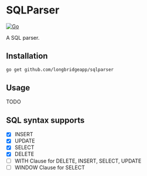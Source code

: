 # SQLParser

[![Go](https://github.com/longbridgeapp/sqlparser/actions/workflows/go.yml/badge.svg)](https://github.com/longbridgeapp/sqlparser/actions/workflows/go.yml)

A SQL parser.

## Installation

```bash
go get github.com/longbridgeapp/sqlparser
```

## Usage

TODO

## SQL syntax supports

- [x] INSERT
- [x] UPDATE
- [x] SELECT
- [x] DELETE
- [ ] WITH Clause for DELETE, INSERT, SELECT, UPDATE
- [ ] WINDOW Clause for SELECT
